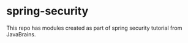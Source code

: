 # spring-security
This repo has modules created as part of spring security tutorial from JavaBrains.
